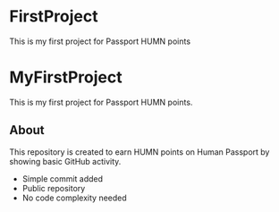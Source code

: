 # FirstProject
This is my first project for Passport HUMN points
# MyFirstProject

This is my first project for Passport HUMN points.

## About
This repository is created to earn HUMN points on Human Passport by showing basic GitHub activity.

- Simple commit added
- Public repository
- No code complexity needed
